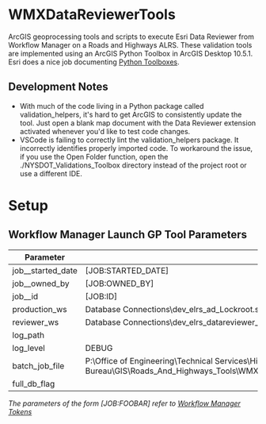 # WMXDataReviewerTools
ArcGIS geoprocessing tools and scripts to execute Esri Data Reviewer from Workflow Manager on a Roads and Highways ALRS. These validation tools are implemented using an ArcGIS Python Toolbox in ArcGIS Desktop 10.5.1. Esri does a nice job documenting [Python Toolboxes](http://desktop.arcgis.com/en/arcmap/10.5/analyze/creating-tools/a-quick-tour-of-python-toolboxes.htm).

## Development Notes
+ With much of the code living in a Python package called validation_helpers, it's hard to get ArcGIS to consistently update the tool. Just open a blank map document with the Data Reviewer extension activated whenever you'd like to test code changes.
+ VSCode is failing to correctly lint the validation_helpers package. It incorrectly identifies properly imported code. To workaround the issue, if you use the Open Folder function, open the ./NYSDOT_Validations_Toolbox directory instead of the project root or use a different IDE.

# Setup
## Workflow Manager Launch GP Tool Parameters
| Parameter | Value |
| ----------- | ----------- |
| job__started_date | [JOB:STARTED_DATE] |
| job__owned_by | [JOB:OWNED_BY] |
| job__id | [JOB:ID] |
| production_ws | Database Connections\dev_elrs_ad_Lockroot.sde |
| reviewer_ws | Database Connections\dev_elrs_datareviewer_dr_user.sde |
| log_path |  |
| log_level | DEBUG |
| batch_job_file | P:\Office of Engineering\Technical Services\Highway Data Services Bureau\GIS\Roads_And_Highways_Tools\WMXDataReviewerTools\Reviewer_Batch_Jobs\RoutesInternalEventsValidations.rbj |
| full_db_flag |  |

*The parameters of the form [JOB:FOOBAR] refer to [Workflow Manager Tokens](https://desktop.arcgis.com/en/arcmap/10.5/extensions/workflow-manager/tokens.htm)*
